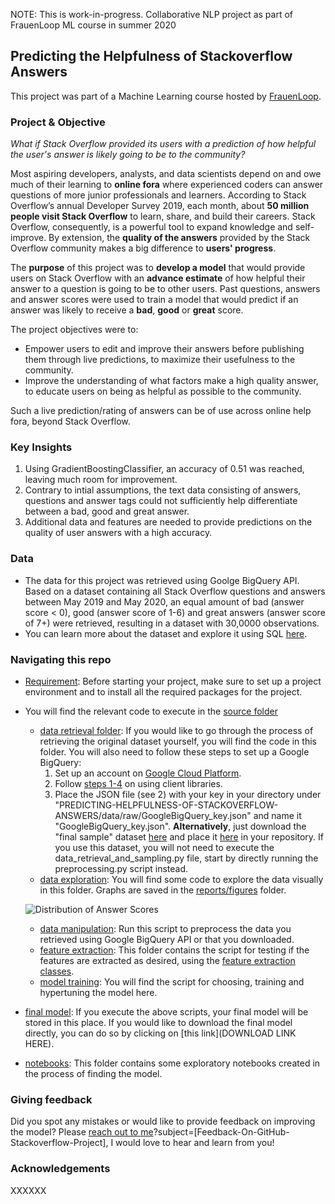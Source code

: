 NOTE: This is work-in-progress. Collaborative NLP project as part of FrauenLoop ML course in summer 2020

## Predicting the Helpfulness of Stackoverflow Answers

This project was part of a Machine Learning course hosted by [FrauenLoop](https://www.frauenloop.org/).


### Project & Objective

*What if Stack Overflow provided its users with a prediction of how helpful the user's answer is likely going to be to the community?*

Most aspiring developers, analysts, and data scientists depend on and owe much of their learning to **online fora** where experienced coders can answer questions of more junior professionals and learners. According to Stack Overflow’s annual Developer Survey 2019, each month, about **50 million people visit Stack Overflow** to learn, share, and build their careers. Stack Overflow, consequently, is a powerful tool to expand knowledge and self-improve. By extension, the **quality of the answers** provided by the Stack Overflow community makes a big difference to **users' progress**. 

The **purpose** of this project was to **develop a model** that would provide users on Stack Overflow with an **advance estimate** of how helpful their answer to a question is going to be to other users. Past questions, answers and answer scores were used to train a model that would predict if an answer was likely to receive a **bad**, **good** or **great** score. 

The project objectives were to:

- Empower users to edit and improve their answers before publishing them through live predictions, to maximize their usefulness to the community.
- Improve the understanding of what factors make a high quality answer, to educate users on being as helpful as possible to the community.

Such a live prediction/rating of answers can be of use across online help fora, beyond Stack Overflow.

### Key Insights

1. Using GradientBoostingClassifier, an accuracy of 0.51 was reached, leaving much room for improvement.
2. Contrary to intial assumptions, the text data consisting of answers, questions and answer tags could not sufficiently help differentiate between a bad, good and great answer.
3. Additional data and features are needed to provide predictions on the quality of user answers with a high accuracy.

### Data

- The data for this project was retrieved using Goolge BigQuery API. Based on a dataset containing all Stack Overflow questions and answers between May 2019 and May 2020, an equal amount of bad (answer score < 0), good (answer score of 1-6) and great answers (answer score of 7+) were retrieved, resulting in a dataset with 30,0000 observations.
- You can learn more about the dataset and explore it using SQL [here](https://console.cloud.google.com/marketplace/product/stack-exchange/stack-overflow?project=frauenloop-nlp-2020&folder=&organizationId=). 

### Navigating this repo

- [Requirement](PREDICTING-HELPFULNESS-OF-STACKOVERFLOW-ANSWERS): Before starting your project, make sure to set up a project environment and to install all the required packages for the project. 
- You will find the relevant code to execute in the [source folder](src/)
    - [data retrieval folder](src/api_data_retrieval): If you would like to go through the process of retrieving the original dataset yourself, you will find the code in this folder. You will also need to follow these steps to set up a Google BigQuery:
        1. Set up an account on [Google Cloud Platform](https://console.cloud.google.com/).
        2. Follow [steps 1-4](https://cloud.google.com/bigquery/docs/quickstarts/quickstart-client-libraries#client-libraries-install-python) on using client libraries.
        3. Place the JSON file (see 2) with your key in your directory under "PREDICTING-HELPFULNESS-OF-STACKOVERFLOW-ANSWERS/data/raw/GoogleBigQuery_key.json" and name it "GoogleBigQuery_key.json".
    **Alternatively**, just download the "final sample" dataset [here](https://drive.google.com/file/d/1ve6gzOKgJhdESAv2MLImbqZRi4VsSL5q/view?usp=sharing) and place it [here](data/raw) in your repository. If you use this dataset, you will not need to execute the data_retrieval_and_sampling.py file, start by directly running the preprocessing.py script instead.
    - [data exploration](src/data_exploration): You will find some code to explore the data visually in this folder. Graphs are saved in the [reports/figures](reports/figures) folder.

    ![Distribution of Answer Scores](https://raw.githubusercontent.com/HDMax93/Predicting-Helpfulness-Of-Stackoverflow-Answers/master/reports/figures/stackoverflow_answerscore_distribution.png)

    - [data manipulation](src/data_manipulation): Run this script to preprocess the data you retrieved using Google BigQuery API or that you downloaded.
    - [feature extraction](src/feature_extraction): This folder contains the script for testing if the features are extracted as desired, using the [feature extraction classes](src/common_utils).
    - [model training](src/model_training): You will find the script for choosing, training and hypertuning the model here.
- [final model](models): If you execute the above scripts, your final model will be stored in this place. If you would like to download the final model directly, you can do so by clicking on [this link](DOWNLOAD LINK HERE).
- [notebooks](notebooks): This folder contains some exploratory notebooks created in the process of finding the model.

### Giving feedback

Did you spot any mistakes or would like to provide feedback on improving the model? Please [reach out to me](mailto:henriekemax@googlemail.com)?subject=[Feedback-On-GitHub-Stackoverflow-Project], I would love to hear and learn from you!

### Acknowledgements 

XXXXXX